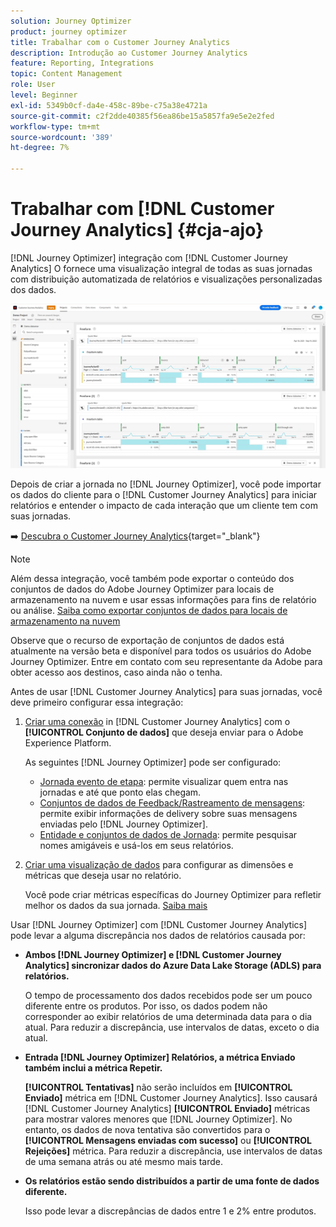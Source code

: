 ```yaml
---
solution: Journey Optimizer
product: journey optimizer
title: Trabalhar com o Customer Journey Analytics
description: Introdução ao Customer Journey Analytics
feature: Reporting, Integrations
topic: Content Management
role: User
level: Beginner
exl-id: 5349b0cf-da4e-458c-89be-c75a38e4721a
source-git-commit: c2f2dde40385f56ea86be15a5857fa9e5e2e2fed
workflow-type: tm+mt
source-wordcount: '389'
ht-degree: 7%

---
```


# Trabalhar com [!DNL Customer Journey Analytics] {#cja-ajo}


[!DNL Journey Optimizer] integração com [!DNL Customer Journey Analytics] O fornece uma visualização integral de todas as suas jornadas com distribuição automatizada de relatórios e visualizações personalizadas dos dados.

![](assets/cja.png)

Depois de criar a jornada no [!DNL Journey Optimizer], você pode importar os dados do cliente para o [!DNL Customer Journey Analytics] para iniciar relatórios e entender o impacto de cada interação que um cliente tem com suas jornadas.

➡️ [Descubra o Customer Journey Analytics](https://docs.adobe.com/content/help/pt-BR/experience-cloud/user-guides/home.translate.html){target="_blank"}

>[!NOTE]
>
>Além dessa integração, você também pode exportar o conteúdo dos conjuntos de dados do Adobe Journey Optimizer para locais de armazenamento na nuvem e usar essas informações para fins de relatório ou análise. [Saiba como exportar conjuntos de dados para locais de armazenamento na nuvem](../data/export-datasets.md)
>
>Observe que o recurso de exportação de conjuntos de dados está atualmente na versão beta e disponível para todos os usuários do Adobe Journey Optimizer. Entre em contato com seu representante da Adobe para obter acesso aos destinos, caso ainda não o tenha.

Antes de usar [!DNL Customer Journey Analytics] para suas jornadas, você deve primeiro configurar essa integração:

1. [Criar uma conexão](https://experienceleague.adobe.com/docs/analytics-platform/using/cja-connections/create-connection.html?lang=pt-BR) in [!DNL Customer Journey Analytics] com o **[!UICONTROL Conjunto de dados]** que deseja enviar para o Adobe Experience Platform.

   As seguintes [!DNL Journey Optimizer] pode ser configurado:
   * [Jornada evento de etapa](../data/datasets-query-examples.md#journey-step-event): permite visualizar quem entra nas jornadas e até que ponto elas chegam.
   * [Conjuntos de dados de Feedback/Rastreamento de mensagens](../data/datasets-query-examples.md#message-feedback-event-dataset): permite exibir informações de delivery sobre suas mensagens enviadas pelo [!DNL Journey Optimizer].
   * [Entidade e conjuntos de dados de Jornada](../data/datasets-query-examples.md#entity-dataset): permite pesquisar nomes amigáveis e usá-los em seus relatórios.

1. [Criar uma visualização de dados](https://experienceleague.adobe.com/docs/analytics-platform/using/cja-dataviews/create-dataview.html?lang=pt-BR) para configurar as dimensões e métricas que deseja usar no relatório.

   Você pode criar métricas específicas do Journey Optimizer para refletir melhor os dados da sua jornada. [Saiba mais](https://experienceleague.adobe.com/docs/analytics-platform/using/integrations/ajo.html#configure-the-data-view-to-accommodate-journey-optimizer-dimensions-and-metrics)

Usar [!DNL Journey Optimizer] com [!DNL Customer Journey Analytics] pode levar a alguma discrepância nos dados de relatórios causada por:

* **Ambos [!DNL Journey Optimizer] e [!DNL Customer Journey Analytics] sincronizar dados do Azure Data Lake Storage (ADLS) para relatórios.**

  O tempo de processamento dos dados recebidos pode ser um pouco diferente entre os produtos. Por isso, os dados podem não corresponder ao exibir relatórios de uma determinada data para o dia atual. Para reduzir a discrepância, use intervalos de datas, exceto o dia atual.

* **Entrada [!DNL Journey Optimizer] Relatórios, a métrica Enviado também inclui a métrica Repetir.**

  **[!UICONTROL Tentativas]** não serão incluídos em **[!UICONTROL Enviado]** métrica em [!DNL Customer Journey Analytics]. Isso causará [!DNL Customer Journey Analytics] **[!UICONTROL Enviado]** métricas para mostrar valores menores que [!DNL Journey Optimizer]. No entanto, os dados de nova tentativa são convertidos para o **[!UICONTROL Mensagens enviadas com sucesso]** ou **[!UICONTROL Rejeições]** métrica.
Para reduzir a discrepância, use intervalos de datas de uma semana atrás ou até mesmo mais tarde.

* **Os relatórios estão sendo distribuídos a partir de uma fonte de dados diferente.**

  Isso pode levar a discrepâncias de dados entre 1 e 2% entre produtos.
